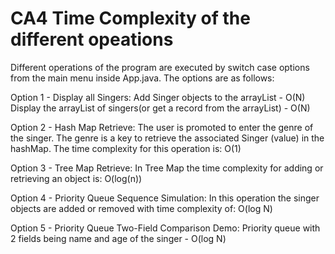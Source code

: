 # CA4 Time Complexity of the different opeations

Different operations of the program are executed by switch case options
 from the main menu inside App.java. The options are as follows:

Option 1 - Display all Singers:
Add Singer objects to the arrayList - O(N)
Display the arrayList of singers(or get a record from the arrayList) - O(N)

Option 2 - Hash Map Retrieve:
The user is promoted to enter the genre of the singer. The genre is a key to retrieve
the associated Singer (value) in the hashMap.
The time complexity for this operation is:  O(1)


Option 3 - Tree Map Retrieve:
In Tree Map the time complexity for adding or retrieving an object is: O(log(n))


Option 4 - Priority Queue Sequence Simulation:
In this operation the singer objects are added or removed with time complexity of:  O(log N)

Option 5 - Priority Queue Two-Field Comparison Demo:
Priority queue with 2 fields being name and age of the singer -  O(log N)
